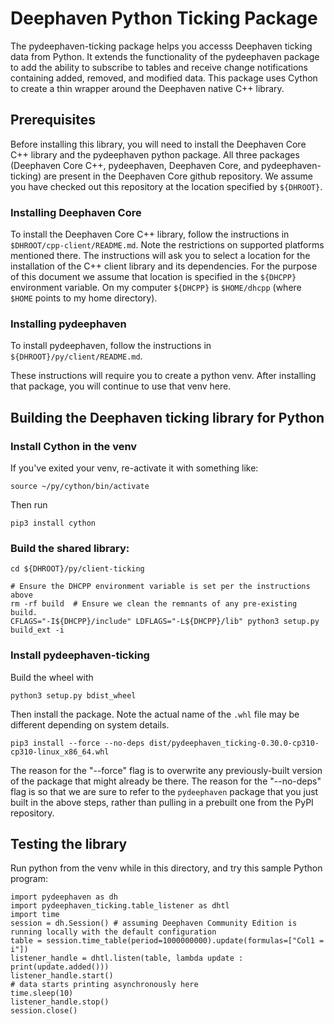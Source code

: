 # Deephaven Python Ticking Package

The pydeephaven-ticking package helps you accesss Deephaven ticking data from Python. It extends
the functionality of the pydeephaven package to add the ability to subscribe to tables and receive
change notifications containing added, removed, and modified data. This package uses Cython to
create a thin wrapper around the Deephaven native C++ library.

## Prerequisites

Before installing this library, you will need to install the Deephaven Core C++ library and the
pydeephaven python package. All three packages (Deephaven Core C++, pydeephaven, Deephaven Core,
and pydeephaven-ticking) are present in the Deephaven Core github repository. We assume you
have checked out this repository at the location specified by `${DHROOT}`.

### Installing Deephaven Core

To install the Deephaven Core C++ library, follow the instructions in `$DHROOT/cpp-client/README.md`.
Note the restrictions on supported platforms mentioned there. The instructions will ask you to
select a location for the installation of the C++ client library and its dependencies.  For the
purpose of this document we assume that location is specified in the `${DHCPP}` environment
variable.  On my computer `${DHCPP}` is `$HOME/dhcpp` (where `$HOME` points to my home directory).

### Installing pydeephaven

To install pydeephaven, follow the instructions in `${DHROOT}/py/client/README.md`.

These instructions will require you to create a python venv. After installing that package,
you will continue to use that venv here.


## Building the Deephaven ticking library for Python

### Install Cython in the venv

If you've exited your venv, re-activate it with something like:
```
source ~/py/cython/bin/activate
```

Then run 
```
pip3 install cython
```

### Build the shared library:

```
cd ${DHROOT}/py/client-ticking
```

```
# Ensure the DHCPP environment variable is set per the instructions above
rm -rf build  # Ensure we clean the remnants of any pre-existing build.
CFLAGS="-I${DHCPP}/include" LDFLAGS="-L${DHCPP}/lib" python3 setup.py build_ext -i
```

### Install pydeephaven-ticking

Build the wheel with

```
python3 setup.py bdist_wheel
```

Then install the package.
Note the actual name of the `.whl` file may be different depending on system details.

```
pip3 install --force --no-deps dist/pydeephaven_ticking-0.30.0-cp310-cp310-linux_x86_64.whl
```

The reason for the "--force" flag is to overwrite any previously-built version of the package that
might already be there. The reason for the "--no-deps" flag is so that we are sure to refer to the
`pydeephaven` package that you just built in the above steps, rather than pulling in a prebuilt
one from the PyPI repository.

## Testing the library

Run python from the venv while in this directory, and try this sample Python program:

```
import pydeephaven as dh
import pydeephaven_ticking.table_listener as dhtl
import time
session = dh.Session() # assuming Deephaven Community Edition is running locally with the default configuration
table = session.time_table(period=1000000000).update(formulas=["Col1 = i"])
listener_handle = dhtl.listen(table, lambda update : print(update.added()))
listener_handle.start()
# data starts printing asynchronously here
time.sleep(10)
listener_handle.stop()
session.close()
```
